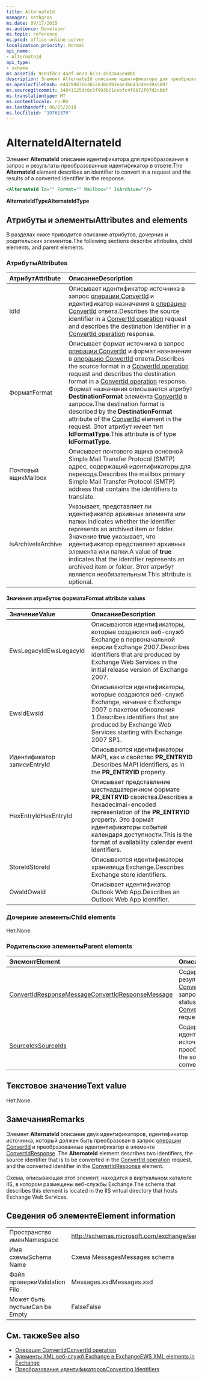 ```yaml
---
title: AlternateId
manager: sethgros
ms.date: 09/17/2015
ms.audience: Developer
ms.topic: reference
ms.prod: office-online-server
localization_priority: Normal
api_name:
- AlternateId
api_type:
- schema
ms.assetid: 9c01fdc3-4adf-4e23-bc33-45d2a45ea08b
description: Элемент AlternateId описание идентификатора для преобразования в запрос и результаты преобразованных идентификатор в ответе.
ms.openlocfilehash: e4d29087b63b52638dd93e4e3b643cdee39a5b97
ms.sourcegitcommit: 34041125dc8c5f993b21cebfc4f8b72f0fd2cb6f
ms.translationtype: MT
ms.contentlocale: ru-RU
ms.lasthandoff: 06/25/2018
ms.locfileid: "19761370"
---
```

# <a name="alternateid"></a><span data-ttu-id="966e9-103">AlternateId</span><span class="sxs-lookup"><span data-stu-id="966e9-103">AlternateId</span></span>

<span data-ttu-id="966e9-104">Элемент **AlternateId** описание идентификатора для преобразования в запрос и результаты преобразованных идентификатор в ответе.</span><span class="sxs-lookup"><span data-stu-id="966e9-104">The **AlternateId** element describes an identifier to convert in a request and the results of a converted identifier in the response.</span></span> 
  
```XML
<AlternateId Id="" Format="" Mailbox="" IsArchive=""/>
```

 <span data-ttu-id="966e9-105">**AlternateIdType**</span><span class="sxs-lookup"><span data-stu-id="966e9-105">**AlternateIdType**</span></span>
## <a name="attributes-and-elements"></a><span data-ttu-id="966e9-106">Атрибуты и элементы</span><span class="sxs-lookup"><span data-stu-id="966e9-106">Attributes and elements</span></span>

<span data-ttu-id="966e9-107">В разделах ниже приводится описание атрибутов, дочерних и родительских элементов.</span><span class="sxs-lookup"><span data-stu-id="966e9-107">The following sections describe attributes, child elements, and parent elements.</span></span>
  
### <a name="attributes"></a><span data-ttu-id="966e9-108">Атрибуты</span><span class="sxs-lookup"><span data-stu-id="966e9-108">Attributes</span></span>

|<span data-ttu-id="966e9-109">**Атрибут**</span><span class="sxs-lookup"><span data-stu-id="966e9-109">**Attribute**</span></span>|<span data-ttu-id="966e9-110">**Описание**</span><span class="sxs-lookup"><span data-stu-id="966e9-110">**Description**</span></span>|
|:-----|:-----|
|<span data-ttu-id="966e9-111">Id</span><span class="sxs-lookup"><span data-stu-id="966e9-111">Id</span></span>  <br/> |<span data-ttu-id="966e9-112">Описывает идентификатор источника в запрос [операции ConvertId](convertid-operation.md) и идентификатор назначения в [операцию ConvertId](convertid-operation.md) ответа.</span><span class="sxs-lookup"><span data-stu-id="966e9-112">Describes the source identifier in a [ConvertId operation](convertid-operation.md) request and describes the destination identifier in a [ConvertId operation](convertid-operation.md) response.</span></span>  <br/> |
|<span data-ttu-id="966e9-113">Формат</span><span class="sxs-lookup"><span data-stu-id="966e9-113">Format</span></span>  <br/> |<span data-ttu-id="966e9-114">Описывает формат источника в запрос [операции ConvertId](convertid-operation.md) и формат назначения в [операцию ConvertId](convertid-operation.md) ответа.</span><span class="sxs-lookup"><span data-stu-id="966e9-114">Describes the source format in a [ConvertId operation](convertid-operation.md) request and describes the destination format in a [ConvertId operation](convertid-operation.md) response.</span></span> <span data-ttu-id="966e9-115">Формат назначения описывается атрибут **DestinationFormat** элемента [ConvertId](convertid.md) в запросе.</span><span class="sxs-lookup"><span data-stu-id="966e9-115">The destination format is described by the **DestinationFormat** attribute of the [ConvertId](convertid.md) element in the request.</span></span> <span data-ttu-id="966e9-116">Этот атрибут имеет тип **IdFormatType**.</span><span class="sxs-lookup"><span data-stu-id="966e9-116">This attribute is of type **IdFormatType**.</span></span>  <br/> |
|<span data-ttu-id="966e9-117">Почтовый ящик</span><span class="sxs-lookup"><span data-stu-id="966e9-117">Mailbox</span></span>  <br/> |<span data-ttu-id="966e9-118">Описывает почтового ящика основной Simple Mail Transfer Protocol (SMTP) адрес, содержащий идентификаторы для перевода.</span><span class="sxs-lookup"><span data-stu-id="966e9-118">Describes the mailbox primary Simple Mail Transfer Protocol (SMTP) address that contains the identifiers to translate.</span></span>  <br/> |
|<span data-ttu-id="966e9-119">IsArchive</span><span class="sxs-lookup"><span data-stu-id="966e9-119">IsArchive</span></span>  <br/> |<span data-ttu-id="966e9-120">Указывает, представляет ли идентификатор архивных элемента или папки.</span><span class="sxs-lookup"><span data-stu-id="966e9-120">Indicates whether the identifier represents an archived item or folder.</span></span> <span data-ttu-id="966e9-121">Значение **true** указывает, что идентификатор представляет архивных элемента или папки.</span><span class="sxs-lookup"><span data-stu-id="966e9-121">A value of **true** indicates that the identifier represents an archived item or folder.</span></span> <span data-ttu-id="966e9-122">Этот атрибут является необязательным.</span><span class="sxs-lookup"><span data-stu-id="966e9-122">This attribute is optional.</span></span>  <br/> |
   
#### <a name="format-attribute-values"></a><span data-ttu-id="966e9-123">Значения атрибутов формата</span><span class="sxs-lookup"><span data-stu-id="966e9-123">Format attribute values</span></span>

|<span data-ttu-id="966e9-124">**Значение**</span><span class="sxs-lookup"><span data-stu-id="966e9-124">**Value**</span></span>|<span data-ttu-id="966e9-125">**Описание**</span><span class="sxs-lookup"><span data-stu-id="966e9-125">**Description**</span></span>|
|:-----|:-----|
|<span data-ttu-id="966e9-126">EwsLegacyId</span><span class="sxs-lookup"><span data-stu-id="966e9-126">EwsLegacyId</span></span>  <br/> |<span data-ttu-id="966e9-127">Описываются идентификаторы, которые создаются веб-служб Exchange в первоначальной версии Exchange 2007.</span><span class="sxs-lookup"><span data-stu-id="966e9-127">Describes identifiers that are produced by Exchange Web Services in the initial release version of Exchange 2007.</span></span>  <br/> |
|<span data-ttu-id="966e9-128">EwsId</span><span class="sxs-lookup"><span data-stu-id="966e9-128">EwsId</span></span>  <br/> |<span data-ttu-id="966e9-129">Описываются идентификаторы, которые создаются веб-служб Exchange, начиная с Exchange 2007 с пакетом обновления 1.</span><span class="sxs-lookup"><span data-stu-id="966e9-129">Describes identifiers that are produced by Exchange Web Services starting with Exchange 2007 SP1.</span></span>  <br/> |
|<span data-ttu-id="966e9-130">Идентификатор записи</span><span class="sxs-lookup"><span data-stu-id="966e9-130">EntryId</span></span>  <br/> |<span data-ttu-id="966e9-131">Описываются идентификаторы MAPI, как и свойство **PR_ENTRYID** .</span><span class="sxs-lookup"><span data-stu-id="966e9-131">Describes MAPI identifiers, as in the **PR_ENTRYID** property.</span></span>  <br/> |
|<span data-ttu-id="966e9-132">HexEntryId</span><span class="sxs-lookup"><span data-stu-id="966e9-132">HexEntryId</span></span>  <br/> |<span data-ttu-id="966e9-133">Описывает представление шестнадцатеричном формате **PR_ENTRYID** свойства.</span><span class="sxs-lookup"><span data-stu-id="966e9-133">Describes a hexadecimal-encoded representation of the **PR_ENTRYID** property.</span></span> <span data-ttu-id="966e9-134">Это формат идентификаторы событий календаря доступности.</span><span class="sxs-lookup"><span data-stu-id="966e9-134">This is the format of availability calendar event identifiers.</span></span>  <br/> |
|<span data-ttu-id="966e9-135">StoreId</span><span class="sxs-lookup"><span data-stu-id="966e9-135">StoreId</span></span>  <br/> |<span data-ttu-id="966e9-136">Описываются идентификаторы хранилища Exchange.</span><span class="sxs-lookup"><span data-stu-id="966e9-136">Describes Exchange store identifiers.</span></span>  <br/> |
|<span data-ttu-id="966e9-137">OwaId</span><span class="sxs-lookup"><span data-stu-id="966e9-137">OwaId</span></span>  <br/> |<span data-ttu-id="966e9-138">Описывает идентификатор Outlook Web App.</span><span class="sxs-lookup"><span data-stu-id="966e9-138">Describes an Outlook Web App identifier.</span></span>  <br/> |
   
### <a name="child-elements"></a><span data-ttu-id="966e9-139">Дочерние элементы</span><span class="sxs-lookup"><span data-stu-id="966e9-139">Child elements</span></span>

<span data-ttu-id="966e9-140">Нет.</span><span class="sxs-lookup"><span data-stu-id="966e9-140">None.</span></span>
  
### <a name="parent-elements"></a><span data-ttu-id="966e9-141">Родительские элементы</span><span class="sxs-lookup"><span data-stu-id="966e9-141">Parent elements</span></span>

|<span data-ttu-id="966e9-142">**Элемент**</span><span class="sxs-lookup"><span data-stu-id="966e9-142">**Element**</span></span>|<span data-ttu-id="966e9-143">**Описание**</span><span class="sxs-lookup"><span data-stu-id="966e9-143">**Description**</span></span>|
|:-----|:-----|
|[<span data-ttu-id="966e9-144">ConvertIdResponseMessage</span><span class="sxs-lookup"><span data-stu-id="966e9-144">ConvertIdResponseMessage</span></span>](convertidresponsemessage.md) <br/> |<span data-ttu-id="966e9-145">Содержит состояние и результат [операции ConvertId](convertid-operation.md) запроса.</span><span class="sxs-lookup"><span data-stu-id="966e9-145">Contains the status and result of a [ConvertId operation](convertid-operation.md) request.</span></span>  <br/> |
|[<span data-ttu-id="966e9-146">SourceIds</span><span class="sxs-lookup"><span data-stu-id="966e9-146">SourceIds</span></span>](sourceids.md) <br/> |<span data-ttu-id="966e9-147">Содержит идентификаторы источника для преобразования.</span><span class="sxs-lookup"><span data-stu-id="966e9-147">Contains the source identifiers to convert.</span></span>  <br/> |
   
## <a name="text-value"></a><span data-ttu-id="966e9-148">Текстовое значение</span><span class="sxs-lookup"><span data-stu-id="966e9-148">Text value</span></span>

<span data-ttu-id="966e9-149">Нет.</span><span class="sxs-lookup"><span data-stu-id="966e9-149">None.</span></span>
  
## <a name="remarks"></a><span data-ttu-id="966e9-150">Замечания</span><span class="sxs-lookup"><span data-stu-id="966e9-150">Remarks</span></span>

<span data-ttu-id="966e9-151">Элемент **AlternateId** описание двух идентификаторов, идентификатор источника, который должен быть преобразован в запрос [операции ConvertId](convertid-operation.md) и преобразованные идентификатор в элементе [ConvertIdResponse](convertidresponse.md) .</span><span class="sxs-lookup"><span data-stu-id="966e9-151">The **AlternateId** element describes two identifiers, the source identifier that is to be converted in the [ConvertId operation](convertid-operation.md) request, and the converted identifier in the [ConvertIdResponse](convertidresponse.md) element.</span></span> 
  
<span data-ttu-id="966e9-152">Схема, описывающая этот элемент, находится в виртуальном каталоге IIS, в котором размещены веб-службы Exchange.</span><span class="sxs-lookup"><span data-stu-id="966e9-152">The schema that describes this element is located in the IIS virtual directory that hosts Exchange Web Services.</span></span>
  
## <a name="element-information"></a><span data-ttu-id="966e9-153">Сведения об элементе</span><span class="sxs-lookup"><span data-stu-id="966e9-153">Element information</span></span>

||||
|:-----|:-----|:-----|
|<span data-ttu-id="966e9-154">Пространство имен</span><span class="sxs-lookup"><span data-stu-id="966e9-154">Namespace</span></span>  <br/> |http://schemas.microsoft.com/exchange/services/2006/messages  <br/> |http://schemas.microsoft.com/exchange/services/2006/types  <br/> |
|<span data-ttu-id="966e9-155">Имя схемы</span><span class="sxs-lookup"><span data-stu-id="966e9-155">Schema Name</span></span>  <br/> |<span data-ttu-id="966e9-156">Схема Messages</span><span class="sxs-lookup"><span data-stu-id="966e9-156">Messages schema</span></span>  <br/> |<span data-ttu-id="966e9-157">Схема Types</span><span class="sxs-lookup"><span data-stu-id="966e9-157">Types schema</span></span>  <br/> |
|<span data-ttu-id="966e9-158">Файл проверки</span><span class="sxs-lookup"><span data-stu-id="966e9-158">Validation File</span></span>  <br/> |<span data-ttu-id="966e9-159">Messages.xsd</span><span class="sxs-lookup"><span data-stu-id="966e9-159">Messages.xsd</span></span>  <br/> |<span data-ttu-id="966e9-160">Types.xsd</span><span class="sxs-lookup"><span data-stu-id="966e9-160">Types.xsd</span></span>  <br/> |
|<span data-ttu-id="966e9-161">Может быть пустым</span><span class="sxs-lookup"><span data-stu-id="966e9-161">Can be Empty</span></span>  <br/> |<span data-ttu-id="966e9-162">False</span><span class="sxs-lookup"><span data-stu-id="966e9-162">False</span></span>  <br/> |<span data-ttu-id="966e9-163">False</span><span class="sxs-lookup"><span data-stu-id="966e9-163">False</span></span>  <br/> |
   
## <a name="see-also"></a><span data-ttu-id="966e9-164">См. также</span><span class="sxs-lookup"><span data-stu-id="966e9-164">See also</span></span>

- [<span data-ttu-id="966e9-165">Операция ConvertId</span><span class="sxs-lookup"><span data-stu-id="966e9-165">ConvertId operation</span></span>](convertid-operation.md)
- [<span data-ttu-id="966e9-166">Элементы XML веб-служб Exchange в Exchange</span><span class="sxs-lookup"><span data-stu-id="966e9-166">EWS XML elements in Exchange</span></span>](ews-xml-elements-in-exchange.md)
- [<span data-ttu-id="966e9-167">Преобразование идентификаторов</span><span class="sxs-lookup"><span data-stu-id="966e9-167">Converting Identifiers</span></span>](http://msdn.microsoft.com/library/a5391746-b6ef-4f48-8fc8-8255258651aa%28Office.15%29.aspx)

